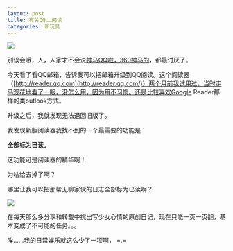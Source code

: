 ```yaml
---
layout: post
title: 有关QQ……阅读
categories: 新玩具
---
```

![](http://img3.cache.netease.com/tech/2010/11/6/2010110600415289e91.jpg)

别误会哦，人，人家才不会说[神马QQ啦，360神马的](http://tech.163.com/special/360vsQQ/360qq2010.html)，都最讨厌了。

今天看了看QQ邮箱，告诉我可以把邮箱升级到QQ阅读。这个阅读器（[http://reader.qq.com](http://reader.qq.com/)）两个月前我试用过，当时走马观花地看了一眼，没怎么用，因为用不习惯。还是比较喜欢Google Reader那样的类outlook方式。

升级之后，我就发现无法退回旧版了。

我发现新版阅读器我找不到的一个最需要的功能是：

**全部标为已读。**

这功能可是阅读器的精华啊！

为啥给去掉了啊？

哪里让我可以把那帮无聊家伙的日志全部标为已读啊？

![](http://img3.cache.netease.com/tech/2010/11/6/201011060049277f9a9.jpg)

在每天那么多分享和转载中挑出写少女心情的原创日记，现在只能一页一页翻，基本变成了不可能的任务。。。

唉……我的日常娱乐就这么少了一项啊， =.=